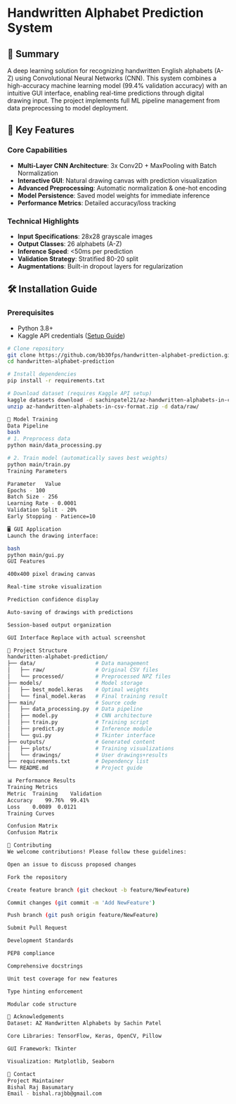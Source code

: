 # Handwritten Alphabet Prediction System

## 📌 Summary
A deep learning solution for recognizing handwritten English alphabets (A-Z) using Convolutional Neural Networks (CNN). This system combines a high-accuracy machine learning model (99.4% validation accuracy) with an intuitive GUI interface, enabling real-time predictions through digital drawing input. The project implements full ML pipeline management from data preprocessing to model deployment.

## 🚀 Key Features
### Core Capabilities
- **Multi-Layer CNN Architecture**: 3x Conv2D + MaxPooling with Batch Normalization
- **Interactive GUI**: Natural drawing canvas with prediction visualization
- **Advanced Preprocessing**: Automatic normalization & one-hot encoding
- **Model Persistence**: Saved model weights for immediate inference
- **Performance Metrics**: Detailed accuracy/loss tracking

### Technical Highlights
- **Input Specifications**: 28x28 grayscale images
- **Output Classes**: 26 alphabets (A-Z)
- **Inference Speed**: <50ms per prediction
- **Validation Strategy**: Stratified 80-20 split
- **Augmentations**: Built-in dropout layers for regularization

## 🛠 Installation Guide

### Prerequisites
- Python 3.8+ 
- Kaggle API credentials ([Setup Guide](https://github.com/Kaggle/kaggle-api))

```bash
# Clone repository
git clone https://github.com/bb30fps/handwritten-alphabet-prediction.git
cd handwritten-alphabet-prediction

# Install dependencies
pip install -r requirements.txt

# Download dataset (requires Kaggle API setup)
kaggle datasets download -d sachinpatel21/az-handwritten-alphabets-in-csv-format
unzip az-handwritten-alphabets-in-csv-format.zip -d data/raw/

🧠 Model Training
Data Pipeline
bash
# 1. Preprocess data
python main/data_processing.py

# 2. Train model (automatically saves best weights)
python main/train.py
Training Parameters

Parameter	Value
Epochs - 100
Batch Size - 256
Learning Rate - 0.0001
Validation Split - 20%
Early Stopping - Patience=10

🖥️ GUI Application
Launch the drawing interface:

bash
python main/gui.py
GUI Features

400x400 pixel drawing canvas

Real-time stroke visualization

Prediction confidence display

Auto-saving of drawings with predictions

Session-based output organization

GUI Interface Replace with actual screenshot

📂 Project Structure
handwritten-alphabet-prediction/
├── data/                   # Data management
│   ├── raw/                # Original CSV files
│   └── processed/          # Preprocessed NPZ files
├── models/                 # Model storage
│   ├── best_model.keras    # Optimal weights
│   └── final_model.keras   # Final training result
├── main/                   # Source code
│   ├── data_processing.py  # Data pipeline
│   ├── model.py            # CNN architecture
│   ├── train.py            # Training script
│   ├── predict.py          # Inference module
│   └── gui.py              # Tkinter interface
├── outputs/                # Generated content
│   ├── plots/              # Training visualizations
│   └── drawings/           # User drawings+results
├── requirements.txt        # Dependency list
└── README.md               # Project guide

📊 Performance Results
Training Metrics
Metric	Training	Validation
Accuracy	99.76%	99.41%
Loss	0.0089	0.0121
Training Curves

Confusion Matrix
Confusion Matrix

🤝 Contributing
We welcome contributions! Please follow these guidelines:

Open an issue to discuss proposed changes

Fork the repository

Create feature branch (git checkout -b feature/NewFeature)

Commit changes (git commit -m 'Add NewFeature')

Push branch (git push origin feature/NewFeature)

Submit Pull Request

Development Standards

PEP8 compliance

Comprehensive docstrings

Unit test coverage for new features

Type hinting enforcement

Modular code structure

🙏 Acknowledgements
Dataset: AZ Handwritten Alphabets by Sachin Patel

Core Libraries: TensorFlow, Keras, OpenCV, Pillow

GUI Framework: Tkinter

Visualization: Matplotlib, Seaborn

📧 Contact
Project Maintainer
Bishal Raj Basumatary
Email - bishal.rajbb@gmail.com
